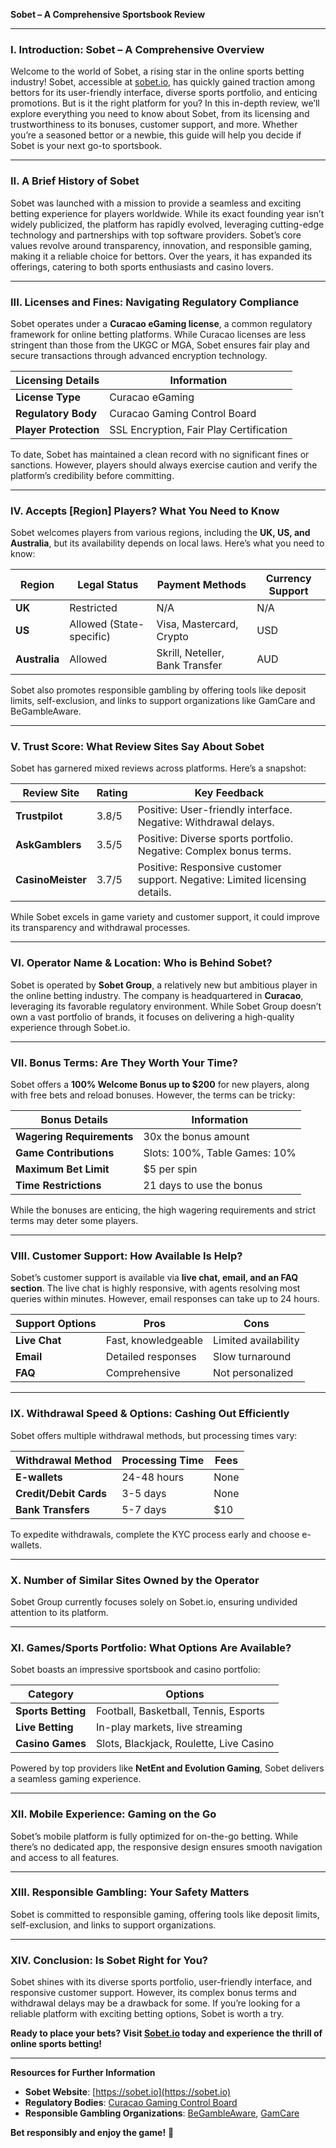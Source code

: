 **Sobet – A Comprehensive Sportsbook Review**  

---

### **I. Introduction: Sobet – A Comprehensive Overview**  
Welcome to the world of Sobet, a rising star in the online sports betting industry! Sobet, accessible at [sobet.io](https://sobet.io), has quickly gained traction among bettors for its user-friendly interface, diverse sports portfolio, and enticing promotions. But is it the right platform for you? In this in-depth review, we’ll explore everything you need to know about Sobet, from its licensing and trustworthiness to its bonuses, customer support, and more. Whether you’re a seasoned bettor or a newbie, this guide will help you decide if Sobet is your next go-to sportsbook.  

---

### **II. A Brief History of Sobet**  
Sobet was launched with a mission to provide a seamless and exciting betting experience for players worldwide. While its exact founding year isn’t widely publicized, the platform has rapidly evolved, leveraging cutting-edge technology and partnerships with top software providers. Sobet’s core values revolve around transparency, innovation, and responsible gaming, making it a reliable choice for bettors. Over the years, it has expanded its offerings, catering to both sports enthusiasts and casino lovers.  

---

### **III. Licenses and Fines: Navigating Regulatory Compliance**  
Sobet operates under a **Curacao eGaming license**, a common regulatory framework for online betting platforms. While Curacao licenses are less stringent than those from the UKGC or MGA, Sobet ensures fair play and secure transactions through advanced encryption technology.  

| **Licensing Details** | **Information** |  
|-----------------------|-----------------|  
| **License Type**      | Curacao eGaming |  
| **Regulatory Body**   | Curacao Gaming Control Board |  
| **Player Protection** | SSL Encryption, Fair Play Certification |  

To date, Sobet has maintained a clean record with no significant fines or sanctions. However, players should always exercise caution and verify the platform’s credibility before committing.  

---

### **IV. Accepts [Region] Players? What You Need to Know**  
Sobet welcomes players from various regions, including the **UK, US, and Australia**, but its availability depends on local laws. Here’s what you need to know:  

| **Region** | **Legal Status** | **Payment Methods** | **Currency Support** |  
|------------|------------------|---------------------|----------------------|  
| **UK**     | Restricted       | N/A                 | N/A                  |  
| **US**     | Allowed (State-specific) | Visa, Mastercard, Crypto | USD |  
| **Australia** | Allowed       | Skrill, Neteller, Bank Transfer | AUD |  

Sobet also promotes responsible gambling by offering tools like deposit limits, self-exclusion, and links to support organizations like GamCare and BeGambleAware.  

---

### **V. Trust Score: What Review Sites Say About Sobet**  
Sobet has garnered mixed reviews across platforms. Here’s a snapshot:  

| **Review Site** | **Rating** | **Key Feedback** |  
|-----------------|------------|------------------|  
| **Trustpilot**  | 3.8/5      | Positive: User-friendly interface. Negative: Withdrawal delays. |  
| **AskGamblers** | 3.5/5      | Positive: Diverse sports portfolio. Negative: Complex bonus terms. |  
| **CasinoMeister** | 3.7/5    | Positive: Responsive customer support. Negative: Limited licensing details. |  

While Sobet excels in game variety and customer support, it could improve its transparency and withdrawal processes.  

---

### **VI. Operator Name & Location: Who is Behind Sobet?**  
Sobet is operated by **Sobet Group**, a relatively new but ambitious player in the online betting industry. The company is headquartered in **Curacao**, leveraging its favorable regulatory environment. While Sobet Group doesn’t own a vast portfolio of brands, it focuses on delivering a high-quality experience through Sobet.io.  

---

### **VII. Bonus Terms: Are They Worth Your Time?**  
Sobet offers a **100% Welcome Bonus up to $200** for new players, along with free bets and reload bonuses. However, the terms can be tricky:  

| **Bonus Details** | **Information** |  
|-------------------|-----------------|  
| **Wagering Requirements** | 30x the bonus amount |  
| **Game Contributions** | Slots: 100%, Table Games: 10% |  
| **Maximum Bet Limit** | $5 per spin |  
| **Time Restrictions** | 21 days to use the bonus |  

While the bonuses are enticing, the high wagering requirements and strict terms may deter some players.  

---

### **VIII. Customer Support: How Available Is Help?**  
Sobet’s customer support is available via **live chat, email, and an FAQ section**. The live chat is highly responsive, with agents resolving most queries within minutes. However, email responses can take up to 24 hours.  

| **Support Options** | **Pros** | **Cons** |  
|---------------------|----------|----------|  
| **Live Chat**       | Fast, knowledgeable | Limited availability |  
| **Email**           | Detailed responses | Slow turnaround |  
| **FAQ**             | Comprehensive | Not personalized |  

---

### **IX. Withdrawal Speed & Options: Cashing Out Efficiently**  
Sobet offers multiple withdrawal methods, but processing times vary:  

| **Withdrawal Method** | **Processing Time** | **Fees** |  
|-----------------------|---------------------|----------|  
| **E-wallets**         | 24-48 hours         | None     |  
| **Credit/Debit Cards** | 3-5 days           | None     |  
| **Bank Transfers**    | 5-7 days            | $10      |  

To expedite withdrawals, complete the KYC process early and choose e-wallets.  

---

### **X. Number of Similar Sites Owned by the Operator**  
Sobet Group currently focuses solely on Sobet.io, ensuring undivided attention to its platform.  

---

### **XI. Games/Sports Portfolio: What Options Are Available?**  
Sobet boasts an impressive sportsbook and casino portfolio:  

| **Category** | **Options** |  
|--------------|-------------|  
| **Sports Betting** | Football, Basketball, Tennis, Esports |  
| **Live Betting** | In-play markets, live streaming |  
| **Casino Games** | Slots, Blackjack, Roulette, Live Casino |  

Powered by top providers like **NetEnt and Evolution Gaming**, Sobet delivers a seamless gaming experience.  

---

### **XII. Mobile Experience: Gaming on the Go**  
Sobet’s mobile platform is fully optimized for on-the-go betting. While there’s no dedicated app, the responsive design ensures smooth navigation and access to all features.  

---

### **XIII. Responsible Gambling: Your Safety Matters**  
Sobet is committed to responsible gaming, offering tools like deposit limits, self-exclusion, and links to support organizations.  

---

### **XIV. Conclusion: Is Sobet Right for You?**  
Sobet shines with its diverse sports portfolio, user-friendly interface, and responsive customer support. However, its complex bonus terms and withdrawal delays may be a drawback for some. If you’re looking for a reliable platform with exciting betting options, Sobet is worth a try.  

**Ready to place your bets? Visit [Sobet.io](https://sobet.io) today and experience the thrill of online sports betting!**  

---

**Resources for Further Information**  
- **Sobet Website**: [https://sobet.io](https://sobet.io)  
- **Regulatory Bodies**: [Curacao Gaming Control Board](https://www.gamingcontrolcuracao.org)  
- **Responsible Gambling Organizations**: [BeGambleAware](https://www.begambleaware.org), [GamCare](https://www.gamcare.org.uk)  

**Bet responsibly and enjoy the game!** 🎉